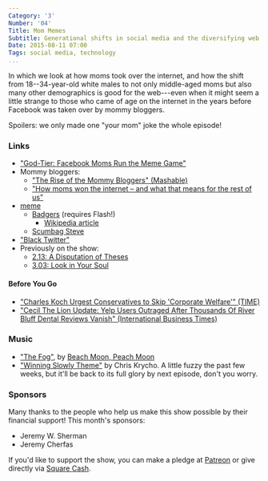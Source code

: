 ```yaml
---
Category: '3'
Number: '04'
Title: Mom Memes
Subtitle: Generational shifts in social media and the diversifying web
Date: 2015-08-11 07:00
Tags: social media, technology
...
```


In which we look at how moms took over the internet, and how the shift from
18--34-year-old white males to not only middle-aged moms but also many other
demographics is good for the web---even when it might seem a little strange to
those who came of age on the internet in the years before Facebook was taken
over by mommy bloggers.

Spoilers: we only made one "your mom" joke the whole episode!

### Links

  - ["God-Tier: Facebook Moms Run the Meme Game"][medium]
  - Mommy bloggers:
      + ["The Rise of the Mommy Bloggers" (Mashable)][mashable]
      + ["How moms won the internet – and what that means for the rest of us"][wp]
  - [meme](https://en.m.wikipedia.org/wiki/Meme)
      + [Badgers](http://badgerbadgerbadger.com) (requires Flash!)
          * [Wikipedia article](https://en.wikipedia.org/wiki/Badgers_(animation))
      + [Scumbag Steve](http://knowyourmeme.com/memes/scumbag-steve)
  - ["Black Twitter"](https://en.m.wikipedia.org/wiki/Black_Twitter)
  - Previously on the show:
      + [2.13: A Disputation of Theses](http://www.winningslowly.org/2.13/)
      + [3.03: Look in Your Soul](http://www.winningslowly.org/3.03/)

[medium]: https://medium.com/message/god-tier-facebook-moms-run-the-meme-game-1e56ef0d31ec
[mashable]: http://mashable.com/2012/05/08/mommy-blogger-infographic/
[wp]: http://www.washingtonpost.com/news/the-intersect/wp/2015/07/16/how-moms-won-the-internet-and-what-that-means-for-the-rest-of-us/

#### Before You Go

  - ["Charles Koch Urgest Conservatives to Skip 'Corporate Welfare'" (TIME)][time]
  - ["Cecil The Lion Update: Yelp Users Outraged After Thousands Of River Bluff
    Dental Reviews Vanish" (International Business Times)][yelp]

[time]: http://time.com/3981312/charles-koch-corporate-welfare/
[yelp]: http://www.ibtimes.com/cecil-lion-update-yelp-users-outraged-after-thousands-river-bluff-dental-reviews-2034765

### Music

  - ["The Fog"](https://beachmoonpeachmoon.bandcamp.com/track/the-fog), by
    [Beach Moon, Peach Moon](http://www.papertrailrecords.com/beachmoonpeachmoon)
  - ["Winning Slowly Theme"](//soundcloud.com/chriskrycho/winning-slowly)
    by Chris Krycho. A little fuzzy the past few weeks, but it'll be back to its
    full glory by next episode, don't you worry.

### Sponsors

Many thanks to the people who help us make this show possible by their financial
support! This month's sponsors:

  - Jeremy W. Sherman
  - Jeremy Cherfas

If you'd like to support the show, you can make a pledge at [Patreon] or give
directly via [Square Cash].

[Patreon]: https://www.patreon.com/winningslowly
[Square Cash]: https://cash.me/$winningslowly
